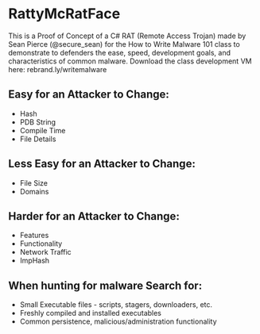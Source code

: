 # RattyMcRatFace

This is a Proof of Concept of a C# RAT (Remote Access Trojan) made by Sean Pierce (@secure_sean) for the How to Write Malware 101 class to demonstrate to defenders the ease, speed, development goals, and characteristics of common malware. Download the class development VM here: rebrand.ly/writemalware 

## Easy for an Attacker to Change:
- Hash
- PDB String
- Compile Time
- File Details

## Less Easy for an Attacker to Change:
- File Size
- Domains

## Harder for an Attacker to Change:
- Features
- Functionality
- Network Traffic
- ImpHash

## When hunting for malware Search for:
- Small Executable files - scripts, stagers, downloaders, etc.
- Freshly compiled and installed executables
- Common persistence, malicious/administration functionality


